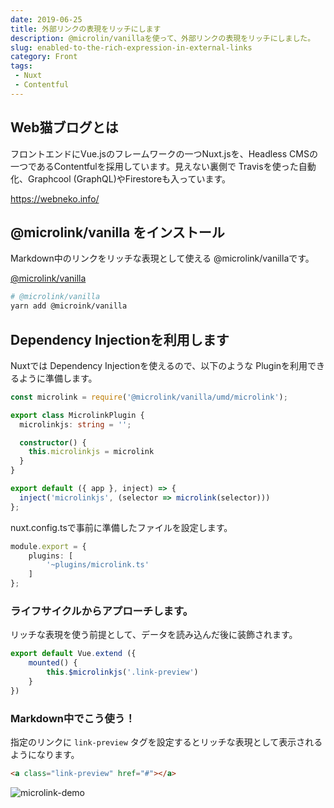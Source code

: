 ```yaml
---
date: 2019-06-25
title: 外部リンクの表現をリッチにします
description: @microlin/vanillaを使って、外部リンクの表現をリッチにしました。
slug: enabled-to-the-rich-expression-in-external-links
category: Front
tags: 
 - Nuxt
 - Contentful
---
```


## Web猫ブログとは

フロントエンドにVue.jsのフレームワークの一つNuxt.jsを、Headless CMSの一つであるContentfulを採用しています。見えない裏側で Travisを使った自動化、Graphcool (GraphQL)やFirestoreも入っています。

<a class="link-preview" href="https://webneko.info/">https://webneko.info/</a>

## @microlink/vanilla をインストール

Markdown中のリンクをリッチな表現として使える @microlink/vanillaです。

<a class="link-preview" href="https://microlink.io/docs/sdk/getting-started/overview">@microlink/vanilla</a>

```bash
# @microlink/vanilla
yarn add @microink/vanilla
```

## Dependency Injectionを利用します

Nuxtでは Dependency Injectionを使えるので、以下のような Pluginを利用できるように準備します。

```ts
const microlink = require('@microlink/vanilla/umd/microlink');

export class MicrolinkPlugin {
  microlinkjs: string = '';

  constructor() {
    this.microlinkjs = microlink
  }
}

export default ({ app }, inject) => {
  inject('microlinkjs', (selector => microlink(selector)))
};
```

nuxt.config.tsで事前に準備したファイルを設定します。

```ts
module.export = {
    plugins: [
        '~plugins/microlink.ts'
    ]
};
```

### ライフサイクルからアプローチします。

リッチな表現を使う前提として、データを読み込んだ後に装飾されます。

```ts
export default Vue.extend ({
    mounted() {
        this.$microlinkjs('.link-preview')
    }
})
```

### Markdown中でこう使う！

指定のリンクに `link-preview` タグを設定するとリッチな表現として表示されるようになります。

```md
<a class="link-preview" href="#"></a>
```

![microlink-demo](//images.ctfassets.net/gzkue3szf85p/6WTpo4D8kdeJ5YCaurpYWT/b53ce3f6aa4ea201c7dfcebcbb07701c/microlink-demo.png)
